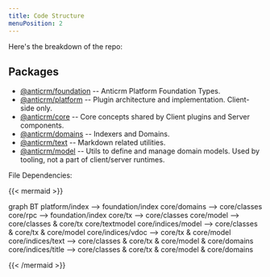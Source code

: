 ```yaml
---
title: Code Structure
menuPosition: 2
---
```


Here's the breakdown of the repo:

## Packages
* [@anticrm/foundation](/apis/foundation) -- Anticrm Platform Foundation Types.
* [@anticrm/platform](/apis/platform) -- Plugin architecture and implementation. Client-side only.
* [@anticrm/core](/apis/core) -- Core concepts shared by Client plugins and Server components.
* [@anticrm/domains](/apis/domains) -- Indexers and Domains.
* [@anticrm/text](/apis/text) -- Markdown related utilities.
* [@anticrm/model](/apis/model) -- Utils to define and manage domain models. Used by tooling, not a part of client/server runtimes.

File Dependencies:

{{< mermaid >}}

graph BT
    platform/index --> foundation/index
    core/domains --> core/classes
    core/rpc --> foundation/index
    core/tx --> core/classes
    core/model --> core/classes & core/tx
    core/textmodel
    core/indices/model --> core/classes & core/tx & core/model
    core/indices/vdoc --> core/tx & core/model
    core/indices/text --> core/classes & core/tx &  core/model & core/domains
    core/indices/title --> core/classes & core/tx & core/model & core/domains

{{< /mermaid >}}

